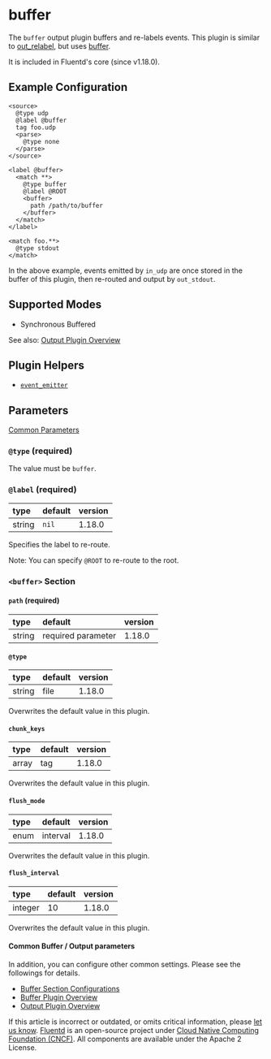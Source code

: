 # buffer

The `buffer` output plugin buffers and re-labels events.
This plugin is similar to [out_relabel](relabel.md), but uses [buffer](../buffer/).

It is included in Fluentd's core (since v1.18.0).

## Example Configuration

```
<source>
  @type udp
  @label @buffer
  tag foo.udp
  <parse>
    @type none
  </parse>
</source>

<label @buffer>
  <match **>
    @type buffer
    @label @ROOT
    <buffer>
      path /path/to/buffer
    </buffer>
  </match>
</label>

<match foo.**>
  @type stdout
</match>
```

In the above example, events emitted by `in_udp` are once stored in the buffer of this plugin, then re-routed and output by `out_stdout`.

## Supported Modes

* Synchronous Buffered

See also: [Output Plugin Overview](./)

## Plugin Helpers

* [`event_emitter`](../plugin-helper-overview/api-plugin-helper-event_emitter.md)

## Parameters

[Common Parameters](../configuration/plugin-common-parameters.md)

### `@type` \(required\)

The value must be `buffer`.

### `@label` \(required\)

| type   | default | version |
| :---   | :---    | :---    |
| string | `nil`   | 1.18.0  |

Specifies the label to re-route.

Note: You can specify `@ROOT` to re-route to the root.

### `<buffer>` Section

#### `path` \(required\)

| type   | default            | version |
| :---   | :---               | :---    |
| string | required parameter | 1.18.0  |

#### `@type`

| type   | default | version |
| :---   | :---    | :---    |
| string | file    | 1.18.0  |

Overwrites the default value in this plugin.

#### `chunk_keys`

| type  | default | version |
| :---  | :---    | :---    |
| array | tag     | 1.18.0  |

Overwrites the default value in this plugin.

#### `flush_mode`

| type | default  | version |
| :--- | :---     | :---    |
| enum | interval | 1.18.0  |

Overwrites the default value in this plugin.

#### `flush_interval`

| type    | default | version |
| :---    | :---    | :---    |
| integer | 10      | 1.18.0  |

Overwrites the default value in this plugin.

#### Common Buffer / Output parameters

In addition, you can configure other common settings.
Please see the followings for details.

* [Buffer Section Configurations](../configuration/buffer-section.md)
* [Buffer Plugin Overview](../buffer/)
* [Output Plugin Overview](./)

If this article is incorrect or outdated, or omits critical information, please [let us know](https://github.com/fluent/fluentd-docs-gitbook/issues?state=open). [Fluentd](http://www.fluentd.org/) is an open-source project under [Cloud Native Computing Foundation \(CNCF\)](https://cncf.io/). All components are available under the Apache 2 License.
